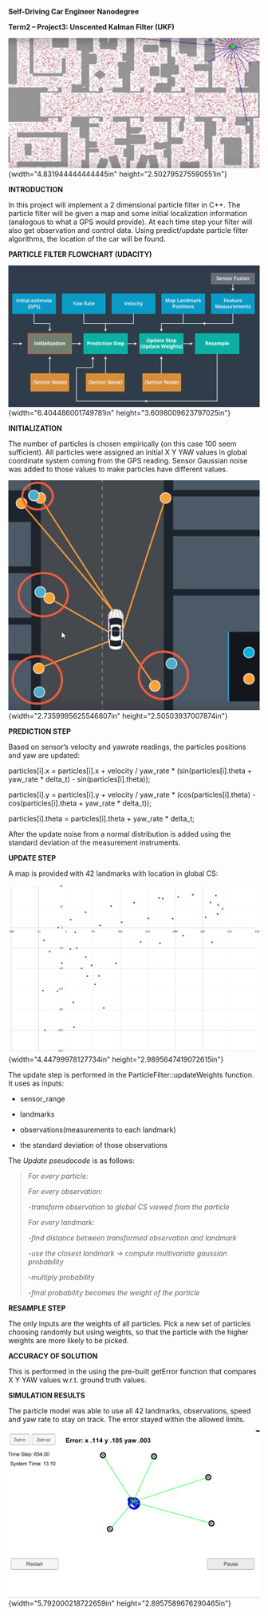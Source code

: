 **Self-Driving Car Engineer Nanodegree**

**Term2 – Project3: Unscented Kalman Filter (UKF)**

![](./media/image1.png){width="4.831944444444445in"
height="2.502795275590551in"}

**INTRODUCTION**

In this project will implement a 2 dimensional particle filter in C++.
The particle filter will be given a map and some initial localization
information (analogous to what a GPS would provide). At each time step
your filter will also get observation and control data. Using
predict/update particle filter algorithms, the location of the car will
be found.

**PARTICLE FILTER FLOWCHART (UDACITY)**

![](./media/image2.png){width="6.404486001749781in"
height="3.6098009623797025in"}

**INITIALIZATION**

The number of particles is chosen empirically (on this case 100 seem
sufficient). All particles were assigned an initial X Y YAW values in
global coordinate system coming from the GPS reading. Sensor Gaussian
noise was added to those values to make particles have different values.

![](./media/image3.png){width="2.7359995625546807in"
height="2.50503937007874in"}

**PREDICTION STEP**

Based on sensor’s velocity and yawrate readings, the particles positions
and yaw are updated:

particles\[i\].x = particles\[i\].x + velocity / yaw\_rate \*
(sin(particles\[i\].theta + yaw\_rate \* delta\_t) -
sin(particles\[i\].theta));

particles\[i\].y = particles\[i\].y + velocity / yaw\_rate \*
(cos(particles\[i\].theta) - cos(particles\[i\].theta + yaw\_rate \*
delta\_t));

particles\[i\].theta = particles\[i\].theta + yaw\_rate \* delta\_t;

After the update noise from a normal distribution is added using the
standard deviation of the measurement instruments.

**UPDATE STEP**

A map is provided with 42 landmarks with location in global CS:

![](./media/image4.png){width="4.44799978127734in"
height="2.9895647419072615in"}

The update step is performed in the ParticleFilter::updateWeights
function. It uses as inputs:

-   sensor\_range

-   landmarks

-   observations(measurements to each landmark)

-   the standard deviation of those observations

The *Update pseudocode* is as follows:

> *For every particle:*
>
> *For every observation:*
>
> *-transform observation to global CS viewed from the particle*
>
> *For every landmark:*
>
> *-find distance between transformed observation and landmark*
>
> *-use the closest landmark -&gt; compute multivariate gaussian
> probability*
>
> *-multiply probability*
>
> *-final probability becomes the weight of the particle*

**RESAMPLE STEP**

The only inputs are the weights of all particles. Pick a new set of
particles choosing randomly but using weights, so that the particle with
the higher weights are more likely to be picked.

**ACCURACY OF SOLUTION**

This is performed in the using the pre-built getError function that
compares X Y YAW values w.r.t. ground truth values.

**SIMULATION RESULTS**

The particle model was able to use all 42 landmarks, observations, speed
and yaw rate to stay on track. The error stayed within the allowed
limits.

![](./media/image5.png){width="5.792000218722659in"
height="2.8957589676290465in"}
